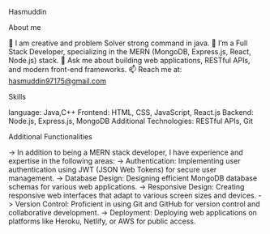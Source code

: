 Hasmuddin

About me

🌱 I am creative and problem Solver strong command in java.
🌱 I’m a Full Stack Developer, specializing in the MERN (MongoDB, Express.js, React, Node.js) stack.
💬 Ask me about building web applications, RESTful APIs, and modern front-end frameworks.
📫 Reach me at: hasmuddin97175@gmail.com

Skills

language: Java,C++
Frontend: HTML, CSS, JavaScript, React.js
Backend: Node.js, Express.js, MongoDB
Additional Technologies: RESTful APIs, Git 

Additional Functionalities

-> In addition to being a MERN stack developer, I have experience and expertise in the following areas:
-> Authentication: Implementing user authentication using JWT (JSON Web Tokens) for secure user management.
-> Database Design: Designing efficient MongoDB database schemas for various web applications.
-> Responsive Design: Creating responsive web interfaces that adapt to various screen sizes and devices.
-> Version Control: Proficient in using Git and GitHub for version control and collaborative development.
-> Deployment: Deploying web applications on platforms like Heroku, Netlify, or AWS for public access.
